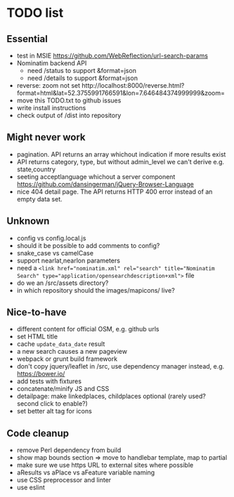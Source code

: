 # TODO list



## Essential

* test in MSIE https://github.com/WebReflection/url-search-params
* Nominatim backend API
   * need /status to support &format=json
   * need /details to support &format=json
* reverse: zoom not set
http://localhost:8000/reverse.html?format=html&lat=52.3755991766591&lon=7.646484374999999&zoom=
* move this TODO.txt to github issues
* write install instructions
* check output of /dist into repository

## Might never work

* pagination. API returns an array whichout indication if more results exist
* API returns category, type, but without admin_level we can't derive e.g. state,country
* seeting acceptlanguage whichout a server component https://github.com/dansingerman/jQuery-Browser-Language
* nice 404 detail page. The API returns HTTP 400 error instead of an empty data set.

## Unknown

* config vs config.local.js
* should it be possible to add comments to config?
* snake_case vs camelCase
* support nearlat,nearlon parameters
* need a `<link href="nominatim.xml" rel="search" title="Nominatim Search" type="application/opensearchdescription+xml">` file
* do we an /src/assets directory?
* in which repository should the images/mapicons/ live?


## Nice-to-have

* different content for official OSM, e.g. github urls
* set HTML title
* cache `update_data_date` result
* a new search causes a new pageview
* webpack or grunt build framework
* don't copy jquery/leaflet in /src, use dependency manager instead, e.g. https://bower.io/
* add tests with fixtures
* concatenate/minify JS and CSS
* detailpage: make linkedplaces, childplaces optional (rarely used? second click to enable?)
* set better alt tag for icons

## Code cleanup

* remove Perl dependency from build
* show map bounds section => move to handlebar template, map to partial
* make sure we use https URL to external sites where possible
* aResults vs aPlace vs aFeature variable naming
* use CSS preprocessor and linter
* use eslint

